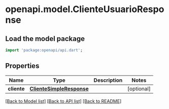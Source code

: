 # openapi.model.ClienteUsuarioResponse

## Load the model package
```dart
import 'package:openapi/api.dart';
```

## Properties
Name | Type | Description | Notes
------------ | ------------- | ------------- | -------------
**cliente** | [**ClienteSimpleResponse**](ClienteSimpleResponse.md) |  | [optional] 

[[Back to Model list]](../README.md#documentation-for-models) [[Back to API list]](../README.md#documentation-for-api-endpoints) [[Back to README]](../README.md)


